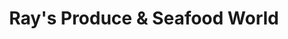 ---
title: "Ray's Produce & Seafood World"
url: /whiteville/rays-produce-und-seafood-world/
shop: Hofladen
---